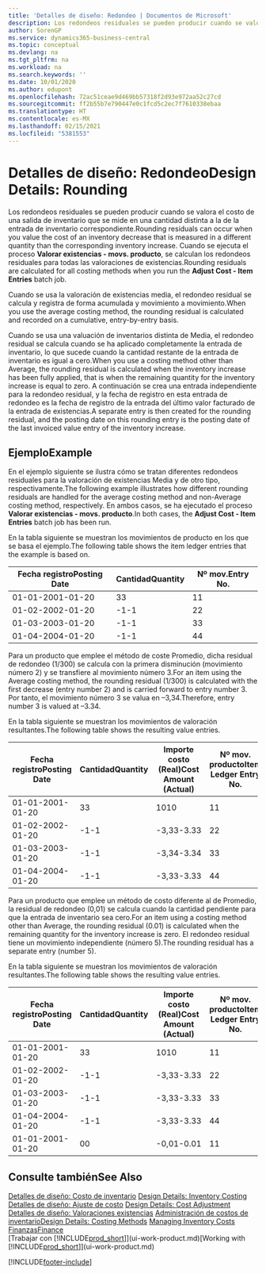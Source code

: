 ```yaml
---
title: 'Detalles de diseño: Redondeo | Documentos de Microsoft'
description: Los redondeos residuales se pueden producir cuando se valora el costo de una salida de inventario que se mide en una cantidad distinta a la de la entrada de inventario correspondiente. Cuando se ejecuta el proceso **Valorar existencias - movs. producto**, se calculan los redondeos residuales para todas las valoraciones de existencias.
author: SorenGP
ms.service: dynamics365-business-central
ms.topic: conceptual
ms.devlang: na
ms.tgt_pltfrm: na
ms.workload: na
ms.search.keywords: ''
ms.date: 10/01/2020
ms.author: edupont
ms.openlocfilehash: 72ac51ceae9d469bb57318f2d93e972aa52c27cd
ms.sourcegitcommit: ff2b55b7e790447e0c1fcd5c2ec7f7610338ebaa
ms.translationtype: HT
ms.contentlocale: es-MX
ms.lasthandoff: 02/15/2021
ms.locfileid: "5381553"
---
```

# <a name="design-details-rounding"></a><span data-ttu-id="6df38-104">Detalles de diseño: Redondeo</span><span class="sxs-lookup"><span data-stu-id="6df38-104">Design Details: Rounding</span></span>
<span data-ttu-id="6df38-105">Los redondeos residuales se pueden producir cuando se valora el costo de una salida de inventario que se mide en una cantidad distinta a la de la entrada de inventario correspondiente.</span><span class="sxs-lookup"><span data-stu-id="6df38-105">Rounding residuals can occur when you value the cost of an inventory decrease that is measured in a different quantity than the corresponding inventory increase.</span></span> <span data-ttu-id="6df38-106">Cuando se ejecuta el proceso **Valorar existencias - movs. producto**, se calculan los redondeos residuales para todas las valoraciones de existencias.</span><span class="sxs-lookup"><span data-stu-id="6df38-106">Rounding residuals are calculated for all costing methods when you run the **Adjust Cost - Item Entries** batch job.</span></span>  

 <span data-ttu-id="6df38-107">Cuando se usa la valoración de existencias media, el redondeo residual se calcula y registra de forma acumulada y movimiento a movimiento.</span><span class="sxs-lookup"><span data-stu-id="6df38-107">When you use the average costing method, the rounding residual is calculated and recorded on a cumulative, entry-by-entry basis.</span></span>  

 <span data-ttu-id="6df38-108">Cuando se usa una valuación de inventarios distinta de Media, el redondeo residual se calcula cuando se ha aplicado completamente la entrada de inventario, lo que sucede cuando la cantidad restante de la entrada de inventario es igual a cero.</span><span class="sxs-lookup"><span data-stu-id="6df38-108">When you use a costing method other than Average, the rounding residual is calculated when the inventory increase has been fully applied, that is when the remaining quantity for the inventory increase is equal to zero.</span></span> <span data-ttu-id="6df38-109">A continuación se crea una entrada independiente para la redondeo residual, y la fecha de registro en esta entrada de redondeo es la fecha de registro de la entrada del último valor facturado de la entrada de existencias.</span><span class="sxs-lookup"><span data-stu-id="6df38-109">A separate entry is then created for the rounding residual, and the posting date on this rounding entry is the posting date of the last invoiced value entry of the inventory increase.</span></span>  

## <a name="example"></a><span data-ttu-id="6df38-110">Ejemplo</span><span class="sxs-lookup"><span data-stu-id="6df38-110">Example</span></span>  
 <span data-ttu-id="6df38-111">En el ejemplo siguiente se ilustra cómo se tratan diferentes redondeos residuales para la valoración de existencias Media y de otro tipo, respectivamente.</span><span class="sxs-lookup"><span data-stu-id="6df38-111">The following example illustrates how different rounding residuals are handled for the average costing method and non-Average costing method, respectively.</span></span> <span data-ttu-id="6df38-112">En ambos casos, se ha ejecutado el proceso **Valorar existencias - movs. producto**.</span><span class="sxs-lookup"><span data-stu-id="6df38-112">In both cases, the **Adjust Cost - Item Entries** batch job has been run.</span></span>  

 <span data-ttu-id="6df38-113">En la tabla siguiente se muestran los movimientos de producto en los que se basa el ejemplo.</span><span class="sxs-lookup"><span data-stu-id="6df38-113">The following table shows the item ledger entries that the example is based on.</span></span>  

|<span data-ttu-id="6df38-114">Fecha registro</span><span class="sxs-lookup"><span data-stu-id="6df38-114">Posting Date</span></span>|<span data-ttu-id="6df38-115">Cantidad</span><span class="sxs-lookup"><span data-stu-id="6df38-115">Quantity</span></span>|<span data-ttu-id="6df38-116">Nº mov.</span><span class="sxs-lookup"><span data-stu-id="6df38-116">Entry No.</span></span>|  
|------------------|--------------|---------------|  
|<span data-ttu-id="6df38-117">01-01-20</span><span class="sxs-lookup"><span data-stu-id="6df38-117">01-01-20</span></span>|<span data-ttu-id="6df38-118">3</span><span class="sxs-lookup"><span data-stu-id="6df38-118">3</span></span>|<span data-ttu-id="6df38-119">1</span><span class="sxs-lookup"><span data-stu-id="6df38-119">1</span></span>|  
|<span data-ttu-id="6df38-120">01-02-20</span><span class="sxs-lookup"><span data-stu-id="6df38-120">02-01-20</span></span>|<span data-ttu-id="6df38-121">-1</span><span class="sxs-lookup"><span data-stu-id="6df38-121">-1</span></span>|<span data-ttu-id="6df38-122">2</span><span class="sxs-lookup"><span data-stu-id="6df38-122">2</span></span>|  
|<span data-ttu-id="6df38-123">01-03-20</span><span class="sxs-lookup"><span data-stu-id="6df38-123">03-01-20</span></span>|<span data-ttu-id="6df38-124">-1</span><span class="sxs-lookup"><span data-stu-id="6df38-124">-1</span></span>|<span data-ttu-id="6df38-125">3</span><span class="sxs-lookup"><span data-stu-id="6df38-125">3</span></span>|  
|<span data-ttu-id="6df38-126">01-04-20</span><span class="sxs-lookup"><span data-stu-id="6df38-126">04-01-20</span></span>|<span data-ttu-id="6df38-127">-1</span><span class="sxs-lookup"><span data-stu-id="6df38-127">-1</span></span>|<span data-ttu-id="6df38-128">4</span><span class="sxs-lookup"><span data-stu-id="6df38-128">4</span></span>|  

 <span data-ttu-id="6df38-129">Para un producto que emplee el método de coste Promedio, dicha residual de redondeo (1/300) se calcula con la primera disminución (movimiento número 2) y se transfiere al movimiento número 3.</span><span class="sxs-lookup"><span data-stu-id="6df38-129">For an item using the Average costing method, the rounding residual (1/300) is calculated with the first decrease (entry number 2) and is carried forward to entry number 3.</span></span> <span data-ttu-id="6df38-130"> Por tanto, el movimiento número 3 se valua en –3,34.</span><span class="sxs-lookup"><span data-stu-id="6df38-130">Therefore, entry number 3 is valued at –3.34.</span></span>  

 <span data-ttu-id="6df38-131">En la tabla siguiente se muestran los movimientos de valoración resultantes.</span><span class="sxs-lookup"><span data-stu-id="6df38-131">The following table shows the resulting value entries.</span></span>  

|<span data-ttu-id="6df38-132">Fecha registro</span><span class="sxs-lookup"><span data-stu-id="6df38-132">Posting Date</span></span>|<span data-ttu-id="6df38-133">Cantidad</span><span class="sxs-lookup"><span data-stu-id="6df38-133">Quantity</span></span>|<span data-ttu-id="6df38-134">Importe costo (Real)</span><span class="sxs-lookup"><span data-stu-id="6df38-134">Cost Amount (Actual)</span></span>|<span data-ttu-id="6df38-135">Nº mov. producto</span><span class="sxs-lookup"><span data-stu-id="6df38-135">Item Ledger Entry No.</span></span>|<span data-ttu-id="6df38-136">Nº mov.</span><span class="sxs-lookup"><span data-stu-id="6df38-136">Entry No.</span></span>|  
|------------------|--------------|----------------------------|---------------------------|---------------|  
|<span data-ttu-id="6df38-137">01-01-20</span><span class="sxs-lookup"><span data-stu-id="6df38-137">01-01-20</span></span>|<span data-ttu-id="6df38-138">3</span><span class="sxs-lookup"><span data-stu-id="6df38-138">3</span></span>|<span data-ttu-id="6df38-139">10</span><span class="sxs-lookup"><span data-stu-id="6df38-139">10</span></span>|<span data-ttu-id="6df38-140">1</span><span class="sxs-lookup"><span data-stu-id="6df38-140">1</span></span>|<span data-ttu-id="6df38-141">1</span><span class="sxs-lookup"><span data-stu-id="6df38-141">1</span></span>|  
|<span data-ttu-id="6df38-142">01-02-20</span><span class="sxs-lookup"><span data-stu-id="6df38-142">02-01-20</span></span>|<span data-ttu-id="6df38-143">-1</span><span class="sxs-lookup"><span data-stu-id="6df38-143">-1</span></span>|<span data-ttu-id="6df38-144">-3,33</span><span class="sxs-lookup"><span data-stu-id="6df38-144">-3.33</span></span>|<span data-ttu-id="6df38-145">2</span><span class="sxs-lookup"><span data-stu-id="6df38-145">2</span></span>|<span data-ttu-id="6df38-146">2</span><span class="sxs-lookup"><span data-stu-id="6df38-146">2</span></span>|  
|<span data-ttu-id="6df38-147">01-03-20</span><span class="sxs-lookup"><span data-stu-id="6df38-147">03-01-20</span></span>|<span data-ttu-id="6df38-148">-1</span><span class="sxs-lookup"><span data-stu-id="6df38-148">-1</span></span>|<span data-ttu-id="6df38-149">-3,34</span><span class="sxs-lookup"><span data-stu-id="6df38-149">-3.34</span></span>|<span data-ttu-id="6df38-150">3</span><span class="sxs-lookup"><span data-stu-id="6df38-150">3</span></span>|<span data-ttu-id="6df38-151">3</span><span class="sxs-lookup"><span data-stu-id="6df38-151">3</span></span>|  
|<span data-ttu-id="6df38-152">01-04-20</span><span class="sxs-lookup"><span data-stu-id="6df38-152">04-01-20</span></span>|<span data-ttu-id="6df38-153">-1</span><span class="sxs-lookup"><span data-stu-id="6df38-153">-1</span></span>|<span data-ttu-id="6df38-154">-3,33</span><span class="sxs-lookup"><span data-stu-id="6df38-154">-3.33</span></span>|<span data-ttu-id="6df38-155">4</span><span class="sxs-lookup"><span data-stu-id="6df38-155">4</span></span>|<span data-ttu-id="6df38-156">4</span><span class="sxs-lookup"><span data-stu-id="6df38-156">4</span></span>|  

 <span data-ttu-id="6df38-157">Para un producto que emplee un método de costo diferente al de Promedio, la residual de redondeo (0,01) se calcula cuando la cantidad pendiente para que la entrada de inventario sea cero.</span><span class="sxs-lookup"><span data-stu-id="6df38-157">For an item using a costing method other than Average, the rounding residual (0.01) is calculated when the remaining quantity for the inventory increase is zero.</span></span> <span data-ttu-id="6df38-158">El redondeo residual tiene un movimiento independiente (número 5).</span><span class="sxs-lookup"><span data-stu-id="6df38-158">The rounding residual has a separate entry (number 5).</span></span>  

 <span data-ttu-id="6df38-159">En la tabla siguiente se muestran los movimientos de valoración resultantes.</span><span class="sxs-lookup"><span data-stu-id="6df38-159">The following table shows the resulting value entries.</span></span>  

|<span data-ttu-id="6df38-160">Fecha registro</span><span class="sxs-lookup"><span data-stu-id="6df38-160">Posting Date</span></span>|<span data-ttu-id="6df38-161">Cantidad</span><span class="sxs-lookup"><span data-stu-id="6df38-161">Quantity</span></span>|<span data-ttu-id="6df38-162">Importe costo (Real)</span><span class="sxs-lookup"><span data-stu-id="6df38-162">Cost Amount (Actual)</span></span>|<span data-ttu-id="6df38-163">Nº mov. producto</span><span class="sxs-lookup"><span data-stu-id="6df38-163">Item Ledger Entry No.</span></span>|<span data-ttu-id="6df38-164">Nº mov.</span><span class="sxs-lookup"><span data-stu-id="6df38-164">Entry No.</span></span>|  
|------------------|--------------|----------------------------|---------------------------|---------------|  
|<span data-ttu-id="6df38-165">01-01-20</span><span class="sxs-lookup"><span data-stu-id="6df38-165">01-01-20</span></span>|<span data-ttu-id="6df38-166">3</span><span class="sxs-lookup"><span data-stu-id="6df38-166">3</span></span>|<span data-ttu-id="6df38-167">10</span><span class="sxs-lookup"><span data-stu-id="6df38-167">10</span></span>|<span data-ttu-id="6df38-168">1</span><span class="sxs-lookup"><span data-stu-id="6df38-168">1</span></span>|<span data-ttu-id="6df38-169">1</span><span class="sxs-lookup"><span data-stu-id="6df38-169">1</span></span>|  
|<span data-ttu-id="6df38-170">01-02-20</span><span class="sxs-lookup"><span data-stu-id="6df38-170">02-01-20</span></span>|<span data-ttu-id="6df38-171">-1</span><span class="sxs-lookup"><span data-stu-id="6df38-171">-1</span></span>|<span data-ttu-id="6df38-172">-3,33</span><span class="sxs-lookup"><span data-stu-id="6df38-172">-3.33</span></span>|<span data-ttu-id="6df38-173">2</span><span class="sxs-lookup"><span data-stu-id="6df38-173">2</span></span>|<span data-ttu-id="6df38-174">2</span><span class="sxs-lookup"><span data-stu-id="6df38-174">2</span></span>|  
|<span data-ttu-id="6df38-175">01-03-20</span><span class="sxs-lookup"><span data-stu-id="6df38-175">03-01-20</span></span>|<span data-ttu-id="6df38-176">-1</span><span class="sxs-lookup"><span data-stu-id="6df38-176">-1</span></span>|<span data-ttu-id="6df38-177">-3,33</span><span class="sxs-lookup"><span data-stu-id="6df38-177">-3.33</span></span>|<span data-ttu-id="6df38-178">3</span><span class="sxs-lookup"><span data-stu-id="6df38-178">3</span></span>|<span data-ttu-id="6df38-179">3</span><span class="sxs-lookup"><span data-stu-id="6df38-179">3</span></span>|  
|<span data-ttu-id="6df38-180">01-04-20</span><span class="sxs-lookup"><span data-stu-id="6df38-180">04-01-20</span></span>|<span data-ttu-id="6df38-181">-1</span><span class="sxs-lookup"><span data-stu-id="6df38-181">-1</span></span>|<span data-ttu-id="6df38-182">-3,33</span><span class="sxs-lookup"><span data-stu-id="6df38-182">-3.33</span></span>|<span data-ttu-id="6df38-183">4</span><span class="sxs-lookup"><span data-stu-id="6df38-183">4</span></span>|<span data-ttu-id="6df38-184">4</span><span class="sxs-lookup"><span data-stu-id="6df38-184">4</span></span>|  
|<span data-ttu-id="6df38-185">01-01-20</span><span class="sxs-lookup"><span data-stu-id="6df38-185">01-01-20</span></span>|<span data-ttu-id="6df38-186">0</span><span class="sxs-lookup"><span data-stu-id="6df38-186">0</span></span>|<span data-ttu-id="6df38-187">-0,01</span><span class="sxs-lookup"><span data-stu-id="6df38-187">-0.01</span></span>|<span data-ttu-id="6df38-188">1</span><span class="sxs-lookup"><span data-stu-id="6df38-188">1</span></span>|<span data-ttu-id="6df38-189">5</span><span class="sxs-lookup"><span data-stu-id="6df38-189">5</span></span>|  

## <a name="see-also"></a><span data-ttu-id="6df38-190">Consulte también</span><span class="sxs-lookup"><span data-stu-id="6df38-190">See Also</span></span>  
 <span data-ttu-id="6df38-191">[Detalles de diseño: Costo de inventario](design-details-inventory-costing.md) </span><span class="sxs-lookup"><span data-stu-id="6df38-191">[Design Details: Inventory Costing](design-details-inventory-costing.md) </span></span>  
 <span data-ttu-id="6df38-192">[Detalles de diseño: Ajuste de costo](design-details-cost-adjustment.md) </span><span class="sxs-lookup"><span data-stu-id="6df38-192">[Design Details: Cost Adjustment](design-details-cost-adjustment.md) </span></span>  
 <span data-ttu-id="6df38-193">[Detalles de diseño: Valoraciones existencias](design-details-costing-methods.md) [Administración de costos de inventario](finance-manage-inventory-costs.md)</span><span class="sxs-lookup"><span data-stu-id="6df38-193">[Design Details: Costing Methods](design-details-costing-methods.md) [Managing Inventory Costs](finance-manage-inventory-costs.md)</span></span>  
 [<span data-ttu-id="6df38-194">Finanzas</span><span class="sxs-lookup"><span data-stu-id="6df38-194">Finance</span></span>](finance.md)  
 <span data-ttu-id="6df38-195">[Trabajar con [!INCLUDE[prod_short](includes/prod_short.md)]](ui-work-product.md)</span><span class="sxs-lookup"><span data-stu-id="6df38-195">[Working with [!INCLUDE[prod_short](includes/prod_short.md)]](ui-work-product.md)</span></span>


[!INCLUDE[footer-include](includes/footer-banner.md)]